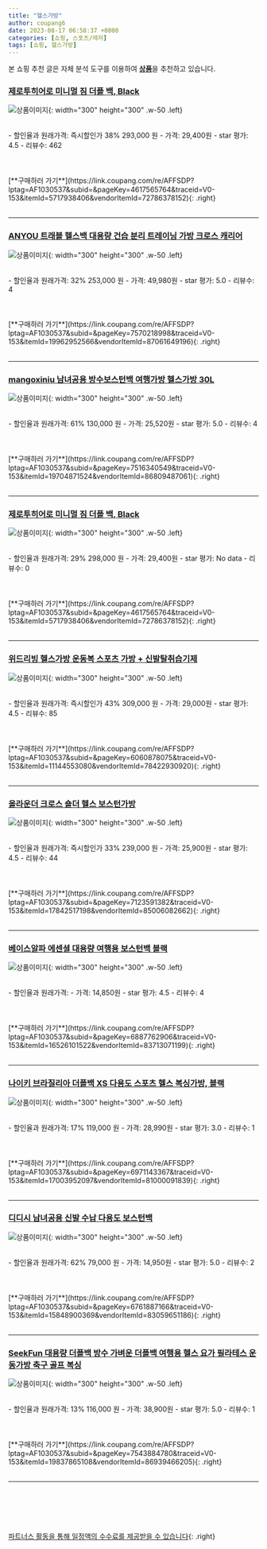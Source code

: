 ```yaml
---
title: "헬스가방"
author: coupang6
date: 2023-08-17 06:58:37 +0800
categories: [쇼핑, 스포츠/레저]
tags: [쇼핑, 헬스가방]
---
```


본 쇼핑 추천 글은 자체 분석 도구를 이용하여 [**상품**](https://link.coupang.com/a/bao1ui)을 추천하고 있습니다.

### [제로투히어로 미니멀 짐 더플 백, Black](https://link.coupang.com/re/AFFSDP?lptag=AF1030537&subid=&pageKey=4617565764&traceid=V0-153&itemId=5717938406&vendorItemId=72786378152)

![상품이미지](https://thumbnail9.coupangcdn.com/thumbnails/remote/230x230ex/image/retail/images/4088466495208245-adae8dd5-aa7e-409b-8266-9c616497ff99.jpg){: width="300" height="300" .w-50 .left}


<br>
- 할인율과 원래가격: 즉시할인가 38%  293,000   원
- 가격: 29,400원
- star 평가: 4.5
- 리뷰수: 462
<br>
<br>
<br>
<br>
[**구매하러 가기**](https://link.coupang.com/re/AFFSDP?lptag=AF1030537&subid=&pageKey=4617565764&traceid=V0-153&itemId=5717938406&vendorItemId=72786378152){: .right}
<br>
<br>

---

### [ANYOU 트래블 헬스백 대용량 건습 분리 트레이닝 가방 크로스 캐리어](https://link.coupang.com/re/AFFSDP?lptag=AF1030537&subid=&pageKey=7570218998&traceid=V0-153&itemId=19962952566&vendorItemId=87061649196)

![상품이미지](https://thumbnail6.coupangcdn.com/thumbnails/remote/230x230ex/image/vendor_inventory/9a74/e1a98696d913df174d687c6983ea403f0b0a909aaae6b661e02e09dd4db7.jpg){: width="300" height="300" .w-50 .left}


<br>
- 할인율과 원래가격: 32%  253,000   원
- 가격: 49,980원
- star 평가: 5.0
- 리뷰수: 4
<br>
<br>
<br>
<br>
[**구매하러 가기**](https://link.coupang.com/re/AFFSDP?lptag=AF1030537&subid=&pageKey=7570218998&traceid=V0-153&itemId=19962952566&vendorItemId=87061649196){: .right}
<br>
<br>

---

### [mangoxiniu 남녀공용 방수보스턴백 여행가방 헬스가방 30L](https://link.coupang.com/re/AFFSDP?lptag=AF1030537&subid=&pageKey=7516340549&traceid=V0-153&itemId=19704871524&vendorItemId=86809487061)

![상품이미지](https://thumbnail9.coupangcdn.com/thumbnails/remote/230x230ex/image/vendor_inventory/4e3d/0a332045ba914c5da33fcad0376c42f9e714f87e0ab4d2e1ed14ded57a2c.jpg){: width="300" height="300" .w-50 .left}


<br>
- 할인율과 원래가격: 61%  130,000   원
- 가격: 25,520원
- star 평가: 5.0
- 리뷰수: 4
<br>
<br>
<br>
<br>
[**구매하러 가기**](https://link.coupang.com/re/AFFSDP?lptag=AF1030537&subid=&pageKey=7516340549&traceid=V0-153&itemId=19704871524&vendorItemId=86809487061){: .right}
<br>
<br>

---

### [제로투히어로 미니멀 짐 더플 백, Black](https://link.coupang.com/re/AFFSDP?lptag=AF1030537&subid=&pageKey=4617565764&traceid=V0-153&itemId=5717938406&vendorItemId=72786378152)

![상품이미지](https://thumbnail9.coupangcdn.com/thumbnails/remote/230x230ex/image/retail/images/4088466495208245-adae8dd5-aa7e-409b-8266-9c616497ff99.jpg){: width="300" height="300" .w-50 .left}


<br>
- 할인율과 원래가격: 29%  298,000   원
- 가격: 29,400원
- star 평가: No data
- 리뷰수: 0
<br>
<br>
<br>
<br>
[**구매하러 가기**](https://link.coupang.com/re/AFFSDP?lptag=AF1030537&subid=&pageKey=4617565764&traceid=V0-153&itemId=5717938406&vendorItemId=72786378152){: .right}
<br>
<br>

---

### [위드리빙 헬스가방 운동복 스포츠 가방 + 신발탈취습기제](https://link.coupang.com/re/AFFSDP?lptag=AF1030537&subid=&pageKey=6060878075&traceid=V0-153&itemId=11144553080&vendorItemId=78422930920)

![상품이미지](https://thumbnail9.coupangcdn.com/thumbnails/remote/230x230ex/image/retail/images/5307265703520998-d040f7a0-42f6-41f0-9108-03a3bf8d3701.jpg){: width="300" height="300" .w-50 .left}


<br>
- 할인율과 원래가격: 즉시할인가 43%  309,000   원
- 가격: 29,000원
- star 평가: 4.5
- 리뷰수: 85
<br>
<br>
<br>
<br>
[**구매하러 가기**](https://link.coupang.com/re/AFFSDP?lptag=AF1030537&subid=&pageKey=6060878075&traceid=V0-153&itemId=11144553080&vendorItemId=78422930920){: .right}
<br>
<br>

---

### [올라운더 크로스 숄더 헬스 보스턴가방](https://link.coupang.com/re/AFFSDP?lptag=AF1030537&subid=&pageKey=7123591382&traceid=V0-153&itemId=17842517198&vendorItemId=85006082662)

![상품이미지](https://thumbnail10.coupangcdn.com/thumbnails/remote/230x230ex/image/rs_quotation_api/m7abvo3c/078811f7c15d4fea900555b3d2fac910.jpg){: width="300" height="300" .w-50 .left}


<br>
- 할인율과 원래가격: 즉시할인가 33%  239,000   원
- 가격: 25,900원
- star 평가: 4.5
- 리뷰수: 44
<br>
<br>
<br>
<br>
[**구매하러 가기**](https://link.coupang.com/re/AFFSDP?lptag=AF1030537&subid=&pageKey=7123591382&traceid=V0-153&itemId=17842517198&vendorItemId=85006082662){: .right}
<br>
<br>

---

### [베이스알파 에센셜 대용량 여행용 보스턴백 블랙](https://link.coupang.com/re/AFFSDP?lptag=AF1030537&subid=&pageKey=6887762906&traceid=V0-153&itemId=16526101522&vendorItemId=83713071199)

![상품이미지](https://thumbnail7.coupangcdn.com/thumbnails/remote/230x230ex/image/retail/images/6586237198454632-f30ca05b-8e7d-4698-baeb-43eaeb12bacb.jpg){: width="300" height="300" .w-50 .left}


<br>
- 할인율과 원래가격: 
- 가격: 14,850원
- star 평가: 4.5
- 리뷰수: 4
<br>
<br>
<br>
<br>
[**구매하러 가기**](https://link.coupang.com/re/AFFSDP?lptag=AF1030537&subid=&pageKey=6887762906&traceid=V0-153&itemId=16526101522&vendorItemId=83713071199){: .right}
<br>
<br>

---

### [나이키 브라질리아 더플백 XS 다용도 스포츠 헬스 복싱가방, 블랙](https://link.coupang.com/re/AFFSDP?lptag=AF1030537&subid=&pageKey=6971143367&traceid=V0-153&itemId=17003952097&vendorItemId=81000091839)

![상품이미지](https://thumbnail8.coupangcdn.com/thumbnails/remote/230x230ex/image/vendor_inventory/a03f/bd131588baad2d774827f81fb3d138ddf41221a9140ef8459a7768e49a8a.jpg){: width="300" height="300" .w-50 .left}


<br>
- 할인율과 원래가격: 17%  119,000   원
- 가격: 28,990원
- star 평가: 3.0
- 리뷰수: 1
<br>
<br>
<br>
<br>
[**구매하러 가기**](https://link.coupang.com/re/AFFSDP?lptag=AF1030537&subid=&pageKey=6971143367&traceid=V0-153&itemId=17003952097&vendorItemId=81000091839){: .right}
<br>
<br>

---

### [디디시 남녀공용 신발 수납 다용도 보스턴백](https://link.coupang.com/re/AFFSDP?lptag=AF1030537&subid=&pageKey=6761887166&traceid=V0-153&itemId=15848900369&vendorItemId=83059651186)

![상품이미지](https://thumbnail7.coupangcdn.com/thumbnails/remote/230x230ex/image/retail/images/3402470043075944-c6ccf53b-d811-426d-b885-3612e4084b3f.png){: width="300" height="300" .w-50 .left}


<br>
- 할인율과 원래가격: 62%  79,000   원
- 가격: 14,950원
- star 평가: 5.0
- 리뷰수: 2
<br>
<br>
<br>
<br>
[**구매하러 가기**](https://link.coupang.com/re/AFFSDP?lptag=AF1030537&subid=&pageKey=6761887166&traceid=V0-153&itemId=15848900369&vendorItemId=83059651186){: .right}
<br>
<br>

---

### [SeekFun 대용량 더플백 방수 가벼운 더플백 여행용 헬스 요가 필라테스 운동가방 축구 골프 복싱](https://link.coupang.com/re/AFFSDP?lptag=AF1030537&subid=&pageKey=7543884780&traceid=V0-153&itemId=19837865108&vendorItemId=86939466205)

![상품이미지](https://thumbnail6.coupangcdn.com/thumbnails/remote/230x230ex/image/vendor_inventory/52ac/ad3dfe765a75c4873315eb1911ab3b0a4eb64c2fe1344bf58808ba6e84ad.jpg){: width="300" height="300" .w-50 .left}


<br>
- 할인율과 원래가격: 13%  116,000   원
- 가격: 38,900원
- star 평가: 5.0
- 리뷰수: 1
<br>
<br>
<br>
<br>
[**구매하러 가기**](https://link.coupang.com/re/AFFSDP?lptag=AF1030537&subid=&pageKey=7543884780&traceid=V0-153&itemId=19837865108&vendorItemId=86939466205){: .right}
<br>
<br>

---
<br><br><br><br><br> [파트너스 활동을 통해 일정액의 수수료를 제공받을 수 있습니다](https://link.coupang.com/a/bao1ui){: .right}